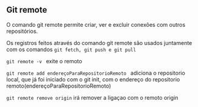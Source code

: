 ## Git remote

O comando git remote permite criar, ver e excluir conexões com outros repositórios.

Os registros feitos através do comando git remote são usados juntamente com os comandos ```git fetch, git push e git pull```



```git remote -v ``` exite o remoto 

```git remote add endereçoParaRepositorioRemoto ``` adiciona o repositorio local, que já foi iniciado  com o git init, com o endereço do repositorio remoto(endereçoParaRepositorioRemoto)

```git remote remove origin``` irá remover a ligaçao com o remoto origin

